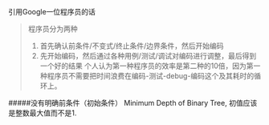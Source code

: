 引用Google一位程序员的话
>程序员分为两种
>
> 1. 首先确认前条件/不变式/终止条件/边界条件，然后开始编码
> 2. 先开始编码，然后通过各种用例/测试/调试对编码进行调整，最后得到一个好的结果
>个人认为第一种程序员的效率是第二种的10倍，因为第一种程序员不需要把时间浪费在编码-测试-debug-编码这个及其耗时的循环上。

#####没有明确前条件（初始条件）
Minimum Depth of Binary Tree, 初值应该是整数最大值而不是1.
